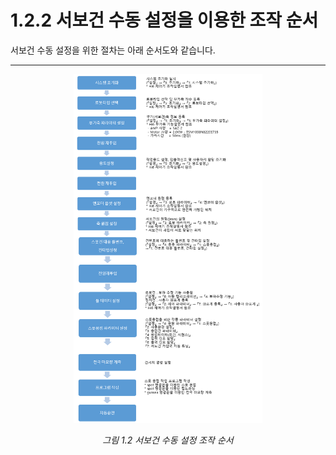 ﻿# 1.2.2 서보건 수동 설정을 이용한 조작 순서

서보건 수동 설정을 위한 절차는 아래 순서도와 같습니다.

---

<p align="center">
 <img src="../../_assets/image (46).png" width="60%"></img>
 <em><p align="center">그림 1.2 서보건 수동 설정 조작 순서</p></em>
</p>